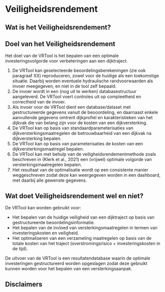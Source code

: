 # Veiligheidsrendement

## Wat is het Veiligheidsrendement?

## Doel van het Veiligheidsrendement
Het doel van de VRTool is het bepalen van een optimale investeringsvolgorde voor verbeteringen aan een dijktraject. 
1.	De VRTool kan geselecteerde beoordelingsberekeningen (zie ook paragraaf XX) reproduceren, zowel voor de huidige als een toekomstige situatie. Daarbij worden eventuele hydraulische randvoorwaarden als invoer meegegeven, en niet in de tool zelf bepaald.
2.	De invoer wordt in een (nog uit te werken) databasestructuur aangeleverd. De VRTool voert controles uit op compleetheid en correctheid van de invoer.
3.	Als invoer voor de VRTool dient een database/dataset met gestructureerde gegevens vanuit de beooordeling, en daarnaast enkele aanvullende gegevens omtrent dijkprofiel en karakteristieken van het dijkvak die van belang zijn voor de kosten van een dijkversterking.
4.	De VRTool kan op basis van standaardparameterisaties van dijkversterkingsmaatregelen de betrouwbaarheid van een dijkvak na dijkversterking bepalen.
5.	De VRTool kan op basis van parameterisaties de kosten van een dijkversterkingsmaatregel bepalen.
6.	De VRTool kan met behulp van de veiligheidsrendementmethode zoals beschreven in (Klerk et al., 2021) een (vrijwel) optimale volgorde van versterkingsmaatregelen bepalen.
7.	Het resultaat van de optimalisatie wordt op een consistente manier weggeschreven zodat deze kan weergegeven worden in een dashboard, met daarbij alle gewenste gegevens.


## Wat doet Veiligheidsrendement wel en niet?

De VRTool kan worden gebruikt voor:
- Het bepalen van de huidige veiligheid van een dijktraject op basis van gestructureerde beoordelingsinformatie.
- Het bepalen van de invloed van versterkingsmaatregelen in termen van investeringskosten en veiligheid.
- Het optimaliseren van een verzameling maatregelen op basis van de totale kosten van het traject (overstromingsrisico + investeringskosten in de tijd).

De uitvoer van de VRTool is een resultatendatabase waarin de optimale investeringen gestructureerd worden opgeslagen zodat deze gebruikt kunnen worden voor het bepalen van een versterkingsaanpak.


## Disclaimers